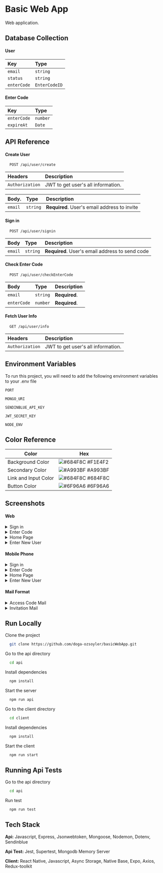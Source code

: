 # Basic Web App

Web application.

## Database Collection

#### User

| Key         | Type          |
| :---------- | :------------ |
| `email`     | `string`      |
| `status`    | `string`      |
| `enterCode` | `EnterCodeID` |

#### Enter Code

| Key         | Type     |
| :---------- | :------- |
| `enterCode` | `number` |
| `expireAt`  | `Date`   |

## API Reference

#### Create User

```http
  POST /api/user/create
```

| Headers         | Description                        |
| :-------------- | :--------------------------------- |
| `Authorization` | JWT to get user's all information. |

| Body.   | Type     | Description                                  |
| :------ | :------- | :------------------------------------------- |
| `email` | `string` | **Required**. User's email address to invite |

#### Sign in

```http
  POST /api/user/signin
```

| Body    | Type     | Description                                     |
| :------ | :------- | :---------------------------------------------- |
| `email` | `string` | **Required**. User's email address to send code |

#### Check Enter Code

```http
  POST /api/user/checkEnterCode
```

| Body        | Type     | Description   |
| :---------- | :------- | :------------ |
| `email`     | `string` | **Required**. |
| `enterCode` | `number` | **Required**. |

#### Fetch User Info

```http
  GET /api/user/info
```

| Headers         | Description                        |
| :-------------- | :--------------------------------- |
| `Authorization` | JWT to get user's all information. |

## Environment Variables

To run this project, you will need to add the following environment variables to your .env file

`PORT`

`MONGO_URI`

`SENDINBLUE_API_KEY`

`JWT_SECRET_KEY`

`NODE_ENV`

## Color Reference

| Color                | Hex                                                              |
| -------------------- | ---------------------------------------------------------------- |
| Background Color     | ![#684F8C](https://via.placeholder.com/10/F1E4F2?text=+) #F1E4F2 |
| Secondary Color      | ![#A993BF](https://via.placeholder.com/10/A993BF?text=+) #A993BF |
| Link and Input Color | ![#684F8C](https://via.placeholder.com/10/684F8C?text=+) #684F8C |
| Button Color         | ![#6F96A6](https://via.placeholder.com/10/6F96A6?text=+) #6F96A6 |

## Screenshots

#### Web

<details>
  <summary>Sign in</summary>
  
  <img src="https://github.com/doga-ozsoyler/basicWebApp/blob/feature/Add_readme/client/assets/appImage/Signin.png" width="850" title="Sign in">
  
</details>

<details>
  <summary>Enter Code</summary>
  
  <img src="https://github.com/doga-ozsoyler/basicWebApp/blob/feature/Add_readme/client/assets/appImage/EnterCode.png" width="850" title="Enter Code">
  
</details>

<details>
  <summary>Home Page</summary>
  
  <img src="https://github.com/doga-ozsoyler/basicWebApp/blob/feature/Add_readme/client/assets/appImage/HomePage.png" width="850" title="Home Page">
  
</details>

<details>
  <summary>Enter New User</summary>
  
  <img src="https://github.com/doga-ozsoyler/basicWebApp/blob/feature/Add_readme/client/assets/appImage/EnterNewUser.png" width="850" title="Enter New User">
  
</details>

#### Mobile Phone

<details>
  <summary>Sign in</summary>
  
  <img src="https://github.com/doga-ozsoyler/basicWebApp/blob/feature/Add_readme/client/assets/appImage/EnterMailIOS.png" width="350" title="Sign in">
  
</details>

<details>
  <summary>Enter Code</summary>
  
  <img src="https://github.com/doga-ozsoyler/basicWebApp/blob/feature/Add_readme/client/assets/appImage/EnterCodeIOS.png" width="350" title="Enter Code">
  
</details>

<details>
  <summary>Home Page</summary>
  
  <img src="https://github.com/doga-ozsoyler/basicWebApp/blob/feature/Add_readme/client/assets/appImage/HomaPageIOS.png" width="350" title="Home Page">
  
</details>

<details>
  <summary>Enter New User</summary>
  
  <img src="https://github.com/doga-ozsoyler/basicWebApp/blob/feature/Add_readme/client/assets/appImage/EnterNewUserIOS.png" width="350" title="Enter New User">
  
</details>

#### Mail Format

<details>
  <summary>Access Code Mail</summary>
  
  <img src="https://github.com/doga-ozsoyler/basicWebApp/blob/feature/Add_readme/client/assets/appImage/CodeMailFormat.png" width="550" title="Access Code Mail">
  
</details>

<details>
  <summary>Invitation Mail</summary>
  
  <img src="https://github.com/doga-ozsoyler/basicWebApp/blob/feature/Add_readme/client/assets/appImage/InvitationMailFormat.png" width="550" title="Invitation Mail">
  
</details>

## Run Locally

Clone the project

```bash
  git clone https://github.com/doga-ozsoyler/basicWebApp.git
```

Go to the api directory

```bash
  cd api
```

Install dependencies

```bash
  npm install
```

Start the server

```bash
  npm run api
```

Go to the client directory

```bash
  cd client
```

Install dependencies

```bash
  npm install
```

Start the client

```bash
  npm run start
```

## Running Api Tests

Go to the api directory

```bash
  cd api
```

Run test

```bash
  npm run test
```

## Tech Stack

**Api:** Javascript, Express, Jsonwebtoken, Mongoose, Nodemon, Dotenv, Sendinblue

**Api Test:** Jest, Supertest, Mongodb Memory Server

**Client:** React Native, Javascript, Async Storage, Native Base, Expo, Axios, Redux-toolkit
